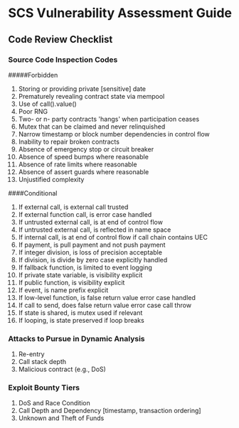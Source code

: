 # SCS Vulnerability Assessment Guide

## Code Review Checklist

### Source Code Inspection Codes
#####Forbidden
1.  Storing or providing private [sensitive] date
2.  Prematurely revealing contract state via mempool
3.  Use of call().value()
4.  Poor RNG
5.  Two- or n- party contracts 'hangs' when participation ceases
6.  Mutex that can be claimed and never relinquished
7.  Narrow timestamp or block number dependencies in control flow
8.  Inability to repair broken contracts
9.  Absence of emergency stop or circuit breaker
10. Absence of speed bumps where reasonable
11. Absence of rate limits where reasonable
12. Absence of assert guards where reasonable
13. Unjustified complexity


####Conditional
1.  If external call, is external call trusted
2.  If external function call, is error case handled
3.  If untrusted external call, is at end of control flow
4.  If untrusted external call, is reflected in name space
5.  If internal call, is at end of control flow if call chain contains UEC
6.  If payment, is pull payment and not push payment
7.  If integer division, is loss of precision acceptable
8.  If division, is divide by zero case explicitly handled
9.  If fallback function, is limited to event logging
10. If private state variable, is visibility explicit
11. If public function, is visibility explicit
12. If event, is name prefix explicit
13. If low-level function, is false return value error case handled
14. If call to send, does false return value error case call throw
15. If state is shared, is mutex used if relevant
16. If looping, is state preserved if loop breaks

### Attacks to Pursue in Dynamic Analysis
1.  Re-entry
2.  Call stack depth
3.  Malicious contract (e.g., DoS)

### Exploit Bounty Tiers
1. DoS and Race Condition
2. Call Depth and Dependency [timestamp, transaction ordering]
3. Unknown and Theft of Funds

